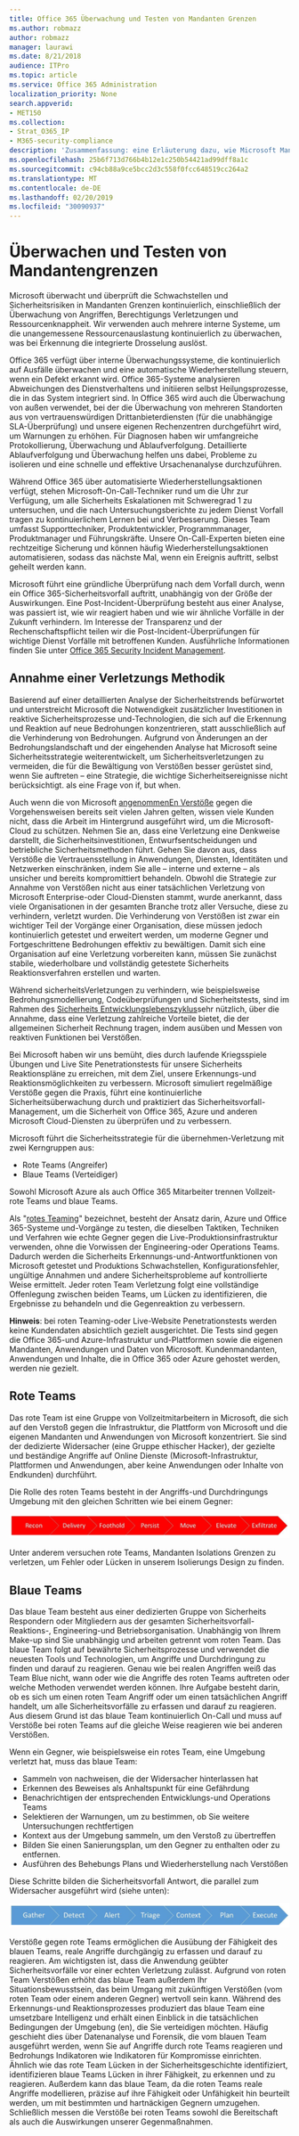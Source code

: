 ```yaml
---
title: Office 365 Überwachung und Testen von Mandanten Grenzen
ms.author: robmazz
author: robmazz
manager: laurawi
ms.date: 8/21/2018
audience: ITPro
ms.topic: article
ms.service: Office 365 Administration
localization_priority: None
search.appverid:
- MET150
ms.collection:
- Strat_O365_IP
- M365-security-compliance
description: 'Zusammenfassung: eine Erläuterung dazu, wie Microsoft Mandanten Grenzen für Office 365 überwacht und testet.'
ms.openlocfilehash: 25b6f713d766b4b12e1c250b54421ad99dff8a1c
ms.sourcegitcommit: c94cb88a9ce5bcc2d3c558f0fcc648519cc264a2
ms.translationtype: MT
ms.contentlocale: de-DE
ms.lasthandoff: 02/20/2019
ms.locfileid: "30090937"
---
```

# <a name="monitoring-and-testing-tenant-boundaries"></a>Überwachen und Testen von Mandantengrenzen
Microsoft überwacht und überprüft die Schwachstellen und Sicherheitsrisiken in Mandanten Grenzen kontinuierlich, einschließlich der Überwachung von Angriffen, Berechtigungs Verletzungen und Ressourcenknappheit. Wir verwenden auch mehrere interne Systeme, um die unangemessene Ressourcenauslastung kontinuierlich zu überwachen, was bei Erkennung die integrierte Drosselung auslöst.

Office 365 verfügt über interne Überwachungssysteme, die kontinuierlich auf Ausfälle überwachen und eine automatische Wiederherstellung steuern, wenn ein Defekt erkannt wird. Office 365-Systeme analysieren Abweichungen des Dienstverhaltens und initiieren selbst Heilungsprozesse, die in das System integriert sind. In Office 365 wird auch die Überwachung von außen verwendet, bei der die Überwachung von mehreren Standorten aus von vertrauenswürdigen Drittanbieterdiensten (für die unabhängige SLA-Überprüfung) und unsere eigenen Rechenzentren durchgeführt wird, um Warnungen zu erhöhen. Für Diagnosen haben wir umfangreiche Protokollierung, Überwachung und Ablaufverfolgung. Detaillierte Ablaufverfolgung und Überwachung helfen uns dabei, Probleme zu isolieren und eine schnelle und effektive Ursachenanalyse durchzuführen.

Während Office 365 über automatisierte Wiederherstellungsaktionen verfügt, stehen Microsoft-On-Call-Techniker rund um die Uhr zur Verfügung, um alle Sicherheits Eskalationen mit Schweregrad 1 zu untersuchen, und die nach Untersuchungsberichte zu jedem Dienst Vorfall tragen zu kontinuierlichem Lernen bei und Verbesserung. Dieses Team umfasst Supporttechniker, Produktentwickler, Programmmanager, Produktmanager und Führungskräfte. Unsere On-Call-Experten bieten eine rechtzeitige Sicherung und können häufig Wiederherstellungsaktionen automatisieren, sodass das nächste Mal, wenn ein Ereignis auftritt, selbst geheilt werden kann.

Microsoft führt eine gründliche Überprüfung nach dem Vorfall durch, wenn ein Office 365-Sicherheitsvorfall auftritt, unabhängig von der Größe der Auswirkungen. Eine Post-Incident-Überprüfung besteht aus einer Analyse, was passiert ist, wie wir reagiert haben und wie wir ähnliche Vorfälle in der Zukunft verhindern. Im Interesse der Transparenz und der Rechenschaftspflicht teilen wir die Post-Incident-Überprüfungen für wichtige Dienst Vorfälle mit betroffenen Kunden. Ausführliche Informationen finden Sie unter [Office 365 Security Incident Management](http://aka.ms/Office365SIM).

## <a name="assume-breach-methodology"></a>Annahme einer Verletzungs Methodik
Basierend auf einer detaillierten Analyse der Sicherheitstrends befürwortet und unterstreicht Microsoft die Notwendigkeit zusätzlicher Investitionen in reaktive Sicherheitsprozesse und-Technologien, die sich auf die Erkennung und Reaktion auf neue Bedrohungen konzentrieren, statt ausschließlich auf die Verhinderung von Bedrohungen. Aufgrund von Änderungen an der Bedrohungslandschaft und der eingehenden Analyse hat Microsoft seine Sicherheitsstrategie weiterentwickelt, um Sicherheitsverletzungen zu vermeiden, die für die Bewältigung von Verstößen besser gerüstet sind, wenn Sie auftreten – eine Strategie, die wichtige Sicherheitsereignisse nicht berücksichtigt. als eine Frage von if, but when.

Auch wenn die von Microsoft [angenommenEn Verstöße](https://www.microsoft.com/en-us/TrustCenter/Security/default.aspx) gegen die Vorgehensweisen bereits seit vielen Jahren gelten, wissen viele Kunden nicht, dass die Arbeit im Hintergrund ausgeführt wird, um die Microsoft-Cloud zu schützen. Nehmen Sie an, dass eine Verletzung eine Denkweise darstellt, die Sicherheitsinvestitionen, Entwurfsentscheidungen und betriebliche Sicherheitsmethoden führt. Gehen Sie davon aus, dass Verstöße die Vertrauensstellung in Anwendungen, Diensten, Identitäten und Netzwerken einschränken, indem Sie alle – interne und externe – als unsicher und bereits kompromittiert behandeln. Obwohl die Strategie zur Annahme von Verstößen nicht aus einer tatsächlichen Verletzung von Microsoft Enterprise-oder Cloud-Diensten stammt, wurde anerkannt, dass viele Organisationen in der gesamten Branche trotz aller Versuche, diese zu verhindern, verletzt wurden. Die Verhinderung von Verstößen ist zwar ein wichtiger Teil der Vorgänge einer Organisation, diese müssen jedoch kontinuierlich getestet und erweitert werden, um moderne Gegner und Fortgeschrittene Bedrohungen effektiv zu bewältigen. Damit sich eine Organisation auf eine Verletzung vorbereiten kann, müssen Sie zunächst stabile, wiederholbare und vollständig getestete Sicherheits Reaktionsverfahren erstellen und warten.

Während sicherheitsVerletzungen zu verhindern, wie beispielsweise Bedrohungsmodellierung, Codeüberprüfungen und Sicherheitstests, sind im Rahmen des [Sicherheits Entwicklungslebenszyklus](http://www.microsoft.com/security/sdl/default.aspx)sehr nützlich, über die Annahme, dass eine Verletzung zahlreiche Vorteile bietet, die der allgemeinen Sicherheit Rechnung tragen, indem ausüben und Messen von reaktiven Funktionen bei Verstößen.

Bei Microsoft haben wir uns bemüht, dies durch laufende Kriegsspiele Übungen und Live Site Penetrationstests für unsere Sicherheits Reaktionspläne zu erreichen, mit dem Ziel, unsere Erkennungs-und Reaktionsmöglichkeiten zu verbessern. Microsoft simuliert regelmäßige Verstöße gegen die Praxis, führt eine kontinuierliche Sicherheitsüberwachung durch und praktiziert das Sicherheitsvorfall-Management, um die Sicherheit von Office 365, Azure und anderen Microsoft Cloud-Diensten zu überprüfen und zu verbessern.

Microsoft führt die Sicherheitsstrategie für die übernehmen-Verletzung mit zwei Kerngruppen aus:
- Rote Teams (Angreifer)
- Blaue Teams (Verteidiger)

Sowohl Microsoft Azure als auch Office 365 Mitarbeiter trennen Vollzeit-rote Teams und blaue Teams.

Als "[rotes Teaming](http://go.microsoft.com/fwlink/?linkid=518599)" bezeichnet, besteht der Ansatz darin, Azure und Office 365-Systeme und-Vorgänge zu testen, die dieselben Taktiken, Techniken und Verfahren wie echte Gegner gegen die Live-Produktionsinfrastruktur verwenden, ohne die Vorwissen der Engineering-oder Operations Teams. Dadurch werden die Sicherheits Erkennungs-und-Antwortfunktionen von Microsoft getestet und Produktions Schwachstellen, Konfigurationsfehler, ungültige Annahmen und andere Sicherheitsprobleme auf kontrollierte Weise ermittelt. Jeder roten Team Verletzung folgt eine vollständige Offenlegung zwischen beiden Teams, um Lücken zu identifizieren, die Ergebnisse zu behandeln und die Gegenreaktion zu verbessern.

**Hinweis**: bei roten Teaming-oder Live-Website Penetrationstests werden keine Kundendaten absichtlich gezielt ausgerichtet. Die Tests sind gegen die Office 365-und Azure-Infrastruktur und-Plattformen sowie die eigenen Mandanten, Anwendungen und Daten von Microsoft. Kundenmandanten, Anwendungen und Inhalte, die in Office 365 oder Azure gehostet werden, werden nie gezielt.

## <a name="red-teams"></a>Rote Teams
Das rote Team ist eine Gruppe von Vollzeitmitarbeitern in Microsoft, die sich auf den Verstoß gegen die Infrastruktur, die Plattform von Microsoft und die eigenen Mandanten und Anwendungen von Microsoft konzentriert. Sie sind der dedizierte Widersacher (eine Gruppe ethischer Hacker), der gezielte und beständige Angriffe auf Online Dienste (Microsoft-Infrastruktur, Plattformen und Anwendungen, aber keine Anwendungen oder Inhalte von Endkunden) durchführt.

Die Rolle des roten Teams besteht in der Angriffs-und Durchdringungs Umgebung mit den gleichen Schritten wie bei einem Gegner:
 
![Bruch Stufen](media/office-365-isolation-breach-stages.png)

Unter anderem versuchen rote Teams, Mandanten Isolations Grenzen zu verletzen, um Fehler oder Lücken in unserem Isolierungs Design zu finden.

## <a name="blue-teams"></a>Blaue Teams
Das blaue Team besteht aus einer dedizierten Gruppe von Sicherheits Respondern oder Mitgliedern aus der gesamten Sicherheitsvorfall-Reaktions-, Engineering-und Betriebsorganisation. Unabhängig von Ihrem Make-up sind Sie unabhängig und arbeiten getrennt vom roten Team. Das blaue Team folgt auf bewährte Sicherheitsprozesse und verwendet die neuesten Tools und Technologien, um Angriffe und Durchdringung zu finden und darauf zu reagieren. Genau wie bei realen Angriffen weiß das Team Blue nicht, wann oder wie die Angriffe des roten Teams auftreten oder welche Methoden verwendet werden können. Ihre Aufgabe besteht darin, ob es sich um einen roten Team Angriff oder um einen tatsächlichen Angriff handelt, um alle Sicherheitsvorfälle zu erfassen und darauf zu reagieren. Aus diesem Grund ist das blaue Team kontinuierlich On-Call und muss auf Verstöße bei roten Teams auf die gleiche Weise reagieren wie bei anderen Verstößen.

Wenn ein Gegner, wie beispielsweise ein rotes Team, eine Umgebung verletzt hat, muss das blaue Team:
- Sammeln von nachweisen, die der Widersacher hinterlassen hat
- Erkennen des Beweises als Anhaltspunkt für eine Gefährdung
- Benachrichtigen der entsprechenden Entwicklungs-und Operations Teams
- Selektieren der Warnungen, um zu bestimmen, ob Sie weitere Untersuchungen rechtfertigen
- Kontext aus der Umgebung sammeln, um den Verstoß zu übertreffen
- Bilden Sie einen Sanierungsplan, um den Gegner zu enthalten oder zu entfernen.
- Ausführen des Behebungs Plans und Wiederherstellung nach Verstößen

Diese Schritte bilden die Sicherheitsvorfall Antwort, die parallel zum Widersacher ausgeführt wird (siehe unten):
 
![Antwort Phasen für Verstöße](media/office-365-isolation-breach-response-stages.png)

Verstöße gegen rote Teams ermöglichen die Ausübung der Fähigkeit des blauen Teams, reale Angriffe durchgängig zu erfassen und darauf zu reagieren. Am wichtigsten ist, dass die Anwendung geübter Sicherheitsvorfälle vor einer echten Verletzung zulässt. Aufgrund von roten Team Verstößen erhöht das blaue Team außerdem Ihr Situationsbewusstsein, das beim Umgang mit zukünftigen Verstößen (vom roten Team oder einem anderen Gegner) wertvoll sein kann. Während des Erkennungs-und Reaktionsprozesses produziert das blaue Team eine umsetzbare Intelligenz und erhält einen Einblick in die tatsächlichen Bedingungen der Umgebung (en), die Sie verteidigen möchten. Häufig geschieht dies über Datenanalyse und Forensik, die vom blauen Team ausgeführt werden, wenn Sie auf Angriffe durch rote Teams reagieren und Bedrohungs Indikatoren wie Indikatoren für Kompromisse einrichten. Ähnlich wie das rote Team Lücken in der Sicherheitsgeschichte identifiziert, identifizieren blaue Teams Lücken in ihrer Fähigkeit, zu erkennen und zu reagieren. Außerdem kann das blaue Team, da die roten Teams reale Angriffe modellieren, präzise auf ihre Fähigkeit oder Unfähigkeit hin beurteilt werden, um mit bestimmten und hartnäckigen Gegnern umzugehen. Schließlich messen die Verstöße bei roten Teams sowohl die Bereitschaft als auch die Auswirkungen unserer Gegenmaßnahmen.
